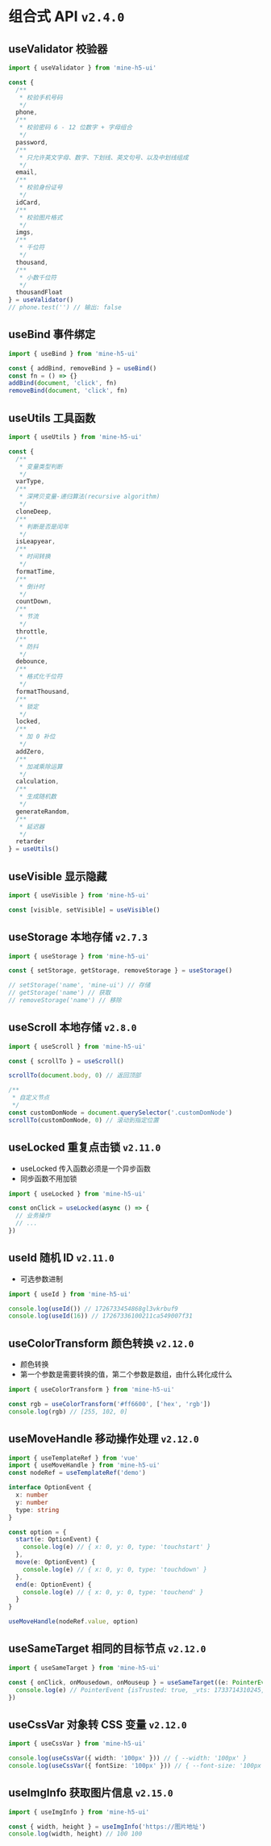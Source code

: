 # 组合式 API `v2.4.0`

## useValidator 校验器

```js
import { useValidator } from 'mine-h5-ui'

const {
  /**
   * 校验手机号码
   */
  phone,
  /**
   * 校验密码 6 - 12 位数字 + 字母组合
   */
  password,
  /**
   * 只允许英文字母、数字、下划线、英文句号、以及中划线组成
   */
  email,
  /**
   * 校验身份证号
   */
  idCard,
  /**
   * 校验图片格式
   */
  imgs,
  /**
   * 千位符
   */
  thousand,
  /**
   * 小数千位符
   */
  thousandFloat
} = useValidator()
// phone.test('') // 输出: false
```

## useBind 事件绑定

```js
import { useBind } from 'mine-h5-ui'

const { addBind, removeBind } = useBind()
const fn = () => {}
addBind(document, 'click', fn)
removeBind(document, 'click', fn)
```

## useUtils 工具函数

```js
import { useUtils } from 'mine-h5-ui'

const {
  /**
   * 变量类型判断
   */
  varType,
  /**
   * 深拷贝变量-递归算法(recursive algorithm)
   */
  cloneDeep,
  /**
   * 判断是否是闰年
   */
  isLeapyear,
  /**
   * 时间转换
   */
  formatTime,
  /**
   * 倒计时
   */
  countDown,
  /**
   * 节流
   */
  throttle,
  /**
   * 防抖
   */
  debounce,
  /**
   * 格式化千位符
   */
  formatThousand,
  /**
   * 锁定
   */
  locked,
  /**
   * 加 0 补位
   */
  addZero,
  /**
   * 加减乘除运算
   */
  calculation,
  /**
   * 生成随机数
   */
  generateRandom,
  /**
   * 延迟器
   */
  retarder
} = useUtils()
```

## useVisible 显示隐藏

```js
import { useVisible } from 'mine-h5-ui'

const [visible, setVisible] = useVisible()
```

## useStorage 本地存储 `v2.7.3`

```js
import { useStorage } from 'mine-h5-ui'

const { setStorage, getStorage, removeStorage } = useStorage()

// setStorage('name', 'mine-ui') // 存储
// getStorage('name') // 获取
// removeStorage('name') // 移除
```

## useScroll 本地存储 `v2.8.0`

```js
import { useScroll } from 'mine-h5-ui'

const { scrollTo } = useScroll()

scrollTo(document.body, 0) // 返回顶部

/**
 * 自定义节点
 */
const customDomNode = document.querySelector('.customDomNode')
scrollTo(customDomNode, 0) // 滚动到指定位置
```

## useLocked 重复点击锁 `v2.11.0`

- useLocked 传入函数必须是一个异步函数
- 同步函数不用加锁

```js
import { useLocked } from 'mine-h5-ui'

const onClick = useLocked(async () => {
  // 业务操作
  // ...
})
```

## useId 随机 ID `v2.11.0`

- 可选参数进制

```ts
import { useId } from 'mine-h5-ui'

console.log(useId()) // 1726733454868gl3vkrbuf9
console.log(useId(16)) // 17267336100211ca549007f31
```

## useColorTransform 颜色转换 `v2.12.0`

- 颜色转换
- 第一个参数是需要转换的值，第二个参数是数组，由什么转化成什么

```ts
import { useColorTransform } from 'mine-h5-ui'

const rgb = useColorTransform('#ff6600', ['hex', 'rgb'])
console.log(rgb) // [255, 102, 0]
```

## useMoveHandle 移动操作处理 `v2.12.0`

```ts
import { useTemplateRef } from 'vue'
import { useMoveHandle } from 'mine-h5-ui'
const nodeRef = useTemplateRef('demo')

interface OptionEvent {
  x: number
  y: number
  type: string
}

const option = {
  start(e: OptionEvent) {
    console.log(e) // { x: 0, y: 0, type: 'touchstart' }
  },
  move(e: OptionEvent) {
    console.log(e) // { x: 0, y: 0, type: 'touchdown' }
  },
  end(e: OptionEvent) {
    console.log(e) // { x: 0, y: 0, type: 'touchend' }
  }
}

useMoveHandle(nodeRef.value, option)
```

## useSameTarget 相同的目标节点 `v2.12.0`

```ts
import { useSameTarget } from 'mine-h5-ui'

const { onClick, onMousedown, onMouseup } = useSameTarget((e: PointerEvent) => {
  console.log(e) // PointerEvent {isTrusted: true, _vts: 1733714310245, pointerId: 1, width: 1, height: 1, …}
})
```

## useCssVar 对象转 CSS 变量 `v2.12.0`

```ts
import { useCssVar } from 'mine-h5-ui'

console.log(useCssVar({ width: '100px' })) // { --width: '100px' }
console.log(useCssVar({ fontSize: '100px' })) // { --font-size: '100px' }
```

## useImgInfo 获取图片信息 `v2.15.0`

```ts
import { useImgInfo } from 'mine-h5-ui'

const { width, height } = useImgInfo('https://图片地址')
console.log(width, height) // 100 100
```
